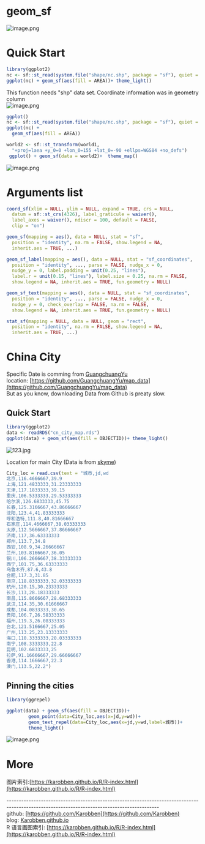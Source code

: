 # geom_sf

![image.png](https://cdn.nlark.com/yuque/0/2020/png/691897/1580045445306-24183639-fd7b-41c8-bb0d-ba27865da9fc.png#align=left&display=inline&height=398&name=image.png&originHeight=398&originWidth=1155&size=112194&status=done&style=none&width=1155)

<a name="CHCOR"></a>
# Quick Start
```r
library(ggplot2)
nc <- sf::st_read(system.file("shape/nc.shp", package = "sf"), quiet = TRUE)
ggplot(nc) + geom_sf(aes(fill = AREA))+ theme_light()
```

This function needs "shp" data set. Coordinate information was in geometry column<br />![image.png](https://cdn.nlark.com/yuque/0/2020/png/691897/1580045921868-f2a2022b-fc46-4122-95e7-a93706a949be.png#align=left&display=inline&height=139&name=image.png&originHeight=139&originWidth=1239&size=56896&status=done&style=none&width=1239)

```r
ggplot()
nc <- sf::st_read(system.file("shape/nc.shp", package = "sf"), quiet = TRUE)
ggplot(nc) +
  geom_sf(aes(fill = AREA))

world2 <- sf::st_transform(world1,
  "+proj=laea +y_0=0 +lon_0=155 +lat_0=-90 +ellps=WGS84 +no_defs")
 ggplot() + geom_sf(data = world2)+  theme_map()
```

![image.png](https://cdn.nlark.com/yuque/0/2020/png/691897/1580046733865-c88aaa95-7468-4b80-9268-aac8e47b8f3c.png#align=left&display=inline&height=549&name=image.png&originHeight=676&originWidth=663&size=175444&status=done&style=none&width=538)
<a name="NTzPU"></a>
# Arguments list
```r
coord_sf(xlim = NULL, ylim = NULL, expand = TRUE, crs = NULL,
  datum = sf::st_crs(4326), label_graticule = waiver(),
  label_axes = waiver(), ndiscr = 100, default = FALSE,
  clip = "on")

geom_sf(mapping = aes(), data = NULL, stat = "sf",
  position = "identity", na.rm = FALSE, show.legend = NA,
  inherit.aes = TRUE, ...)

geom_sf_label(mapping = aes(), data = NULL, stat = "sf_coordinates",
  position = "identity", ..., parse = FALSE, nudge_x = 0,
  nudge_y = 0, label.padding = unit(0.25, "lines"),
  label.r = unit(0.15, "lines"), label.size = 0.25, na.rm = FALSE,
  show.legend = NA, inherit.aes = TRUE, fun.geometry = NULL)

geom_sf_text(mapping = aes(), data = NULL, stat = "sf_coordinates",
  position = "identity", ..., parse = FALSE, nudge_x = 0,
  nudge_y = 0, check_overlap = FALSE, na.rm = FALSE,
  show.legend = NA, inherit.aes = TRUE, fun.geometry = NULL)

stat_sf(mapping = NULL, data = NULL, geom = "rect",
  position = "identity", na.rm = FALSE, show.legend = NA,
  inherit.aes = TRUE, ...)

```


<a name="2SOp0"></a>
# China City
Specific Date is comming from [GuangchuangYu](https://guangchuangyu.github.io)<br />location: [https://github.com/GuangchuangYu/map_data](https://github.com/GuangchuangYu/map_data)<br />But as you know, downloading Data from Github is preaty slow.

<a name="xaf8Z"></a>
## Quick Start

```r
library(ggplot2)
data <- readRDS("cn_city_map.rds")
ggplot(data) + geom_sf(aes(fill = OBJECTID))+ theme_light()
```

![123.jpg](https://cdn.nlark.com/yuque/0/2020/jpeg/691897/1583311312206-a04387f1-aca1-4e5d-b61c-7fc35bcdae35.jpeg#align=left&display=inline&height=461&name=123.jpg&originHeight=461&originWidth=500&size=24318&status=done&style=none&width=500)



Location for main City (Data is from [skyme](https://www.cnblogs.com/skyme/p/5182149.html))
```r
City_loc = read.csv(text = "城市,jd,wd
北京,116.4666667,39.9
上海,121.4833333,31.23333333
天津,117.1833333,39.15
重庆,106.5333333,29.53333333
哈尔滨,126.6833333,45.75
长春,125.3166667,43.86666667
沈阳,123.4,41.83333333
呼和浩特,111.8,40.81666667
石家庄,114.4666667,38.03333333
太原,112.5666667,37.86666667
济南,117,36.63333333
郑州,113.7,34.8
西安,108.9,34.26666667
兰州,103.8166667,36.05
银川,106.2666667,38.33333333
西宁,101.75,36.63333333
乌鲁木齐,87.6,43.8
合肥,117.3,31.85
南京,118.8333333,32.03333333
杭州,120.15,30.23333333
长沙,113,28.18333333
南昌,115.8666667,28.68333333
武汉,114.35,30.61666667
成都,104.0833333,30.65
贵阳,106.7,26.58333333
福州,119.3,26.08333333
台北,121.5166667,25.05
广州,113.25,23.13333333
海口,110.3333333,20.03333333
南宁,108.3333333,22.8
昆明,102.6833333,25
拉萨,91.16666667,29.66666667
香港,114.1666667,22.3
澳门,113.5,22.2")
```

<a name="b2SLf"></a>
## Pinning the cities
```r
library(ggrepel)

ggplot(data) + geom_sf(aes(fill = OBJECTID))+
		geom_point(data=City_loc,aes(x=jd,y=wd))+
		geom_text_repel(data=City_loc,aes(x=jd,y=wd,label=城市))+
		theme_light()
```
![image.png](https://cdn.nlark.com/yuque/0/2020/png/691897/1583314607739-7c648cd6-6877-4e3a-aa9e-4dd8b50864e7.png#align=left&display=inline&height=544&name=image.png&originHeight=544&originWidth=566&size=142491&status=done&style=none&width=566)
<a name="mOPej"></a>
# More
图片索引:[https://karobben.github.io/R/R-index.html](https://karobben.github.io/R/R-index.html)






--------------------------------------------------------------------------------------------------------------------------------------------<br />github: [https://github.com/Karobben](https://github.com/Karobben)<br />blog: [Karobben.github.io](http://Karobben.github.io)<br />R 语言画图索引: [https://karobben.github.io/R/R-index.html](https://karobben.github.io/R/R-index.html)
